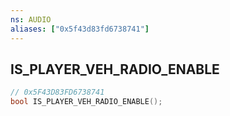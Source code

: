 ```yaml
---
ns: AUDIO
aliases: ["0x5f43d83fd6738741"]
---
```

## IS_PLAYER_VEH_RADIO_ENABLE

```c
// 0x5F43D83FD6738741
bool IS_PLAYER_VEH_RADIO_ENABLE();
```
